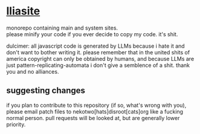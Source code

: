 # [lliasite](https://llia.nekoweb.org/)

monorepo containing main and system sites.<br>
please minify your code if you ever decide to copy my code. it's shit.

dulcimer: all javascript code is generated by LLMs because i hate it and don't want to bother writing it. please remember that in the united shits of america copyright can only be obtained by humans, and because LLMs are just pattern-replicating-automata i don't give a semblence of a shit. thank you and no alliances.

## suggesting changes

if you plan to contribute to this repository (if so, what's wrong with you), please email patch files to nekotwo[hats]disroot[cats]org like a fucking normal person. pull requests will be looked at, but are generally lower priority.
